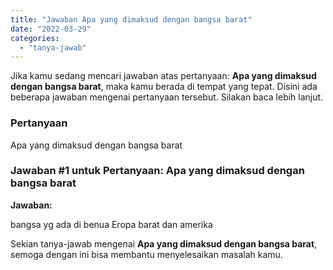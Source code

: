 ```yaml
---
title: "Jawaban Apa yang dimaksud dengan bangsa barat​"
date: "2022-03-29"
categories: 
  - "tanya-jawab"
---
```


Jika kamu sedang mencari jawaban atas pertanyaan: **Apa yang dimaksud dengan bangsa barat​**, maka kamu berada di tempat yang tepat. Disini ada beberapa jawaban mengenai pertanyaan tersebut. Silakan baca lebih lanjut.

### Pertanyaan

Apa yang dimaksud dengan bangsa barat​

### Jawaban #1 untuk Pertanyaan: Apa yang dimaksud dengan bangsa barat​

**Jawaban:**

bangsa yg ada di benua Eropa barat dan amerika

Sekian tanya-jawab mengenai **Apa yang dimaksud dengan bangsa barat​**, semoga dengan ini bisa membantu menyelesaikan masalah kamu.
